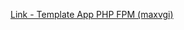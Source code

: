 [Link - Template App PHP FPM (maxvgi)](https://github.com/maxvgi/zabbix-templates/tree/master/php-fpm)
